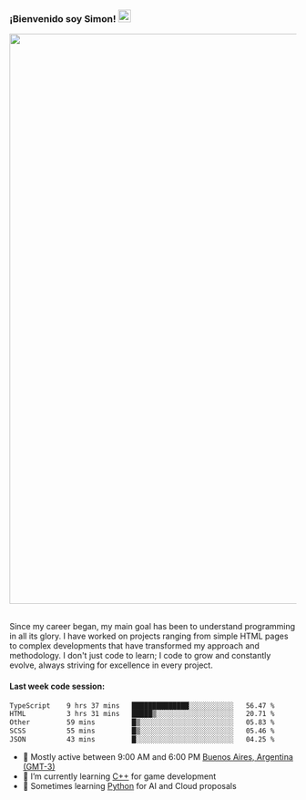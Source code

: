 <h3 align="flex-start"><b>¡Bienvenido soy Simon!&nbsp;</b><img src="https://media.giphy.com/media/hvRJCLFzcasrR4ia7z/giphy.gif" width="22"></h3>

<section>
  <img src="https://raw.githubusercontent.com/saadeghi/saadeghi/master/dino.gif" width="1000">
</section>

<br>
<p>Since my career began, my main goal has been to understand programming in all its glory. I have worked on projects ranging from simple HTML pages to complex developments that have transformed my approach and methodology. I don't just code to learn; I code to grow and constantly evolve, always striving for excellence in every project.</p>

<h4><b>Last week code session: </b></h4>

<!--START_SECTION:waka-->

```txt
TypeScript    9 hrs 37 mins   ██████████████░░░░░░░░░░░   56.47 %
HTML          3 hrs 31 mins   █████▒░░░░░░░░░░░░░░░░░░░   20.71 %
Other         59 mins         █▒░░░░░░░░░░░░░░░░░░░░░░░   05.83 %
SCSS          55 mins         █▒░░░░░░░░░░░░░░░░░░░░░░░   05.46 %
JSON          43 mins         █░░░░░░░░░░░░░░░░░░░░░░░░   04.25 %
```

<!--END_SECTION:waka-->

- 🚩 Mostly active between 9:00 AM and 6:00 PM <a href=https://onlinealarmkur.com/world/es>Buenos Aires, Argentina (GMT-3)</a>
- 👴 I’m currently learning <a href=https://images3.memedroid.com/images/UPLOADED755/65f2bce6734f6.webp>C++</a> for game development
- 🐍 Sometimes learning <a href=https://qph.cf2.quoracdn.net/main-qimg-4472b6229cb75bf66ab531f3ebd4f975-lq>Python</a> for AI and Cloud proposals

